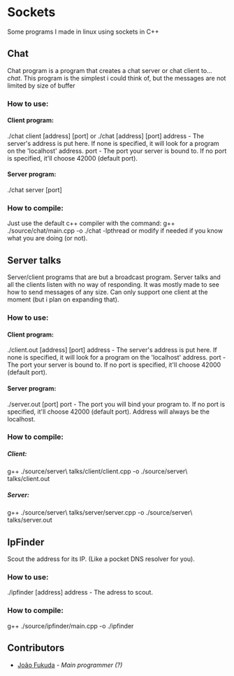 # Sockets
Some programs I made in linux using sockets in C++

## Chat
Chat program is a program that creates a chat server or chat client to... *chat*. This program is the simplest i could think of, but the messages are not limited by size of buffer
### How to use:
#### Client program:
./chat client [address] [port] or ./chat [address] [port]
address - The server's address is put here. If none is specified, it will look for a program on the 'localhost' address.
port - The port your server is bound to. If no port is specified, it'll choose 42000 (default port).
#### Server program:
./chat server [port]
### How to compile:
Just use the default c++ compiler with the command:
g++ ./source/chat/main.cpp -o ./chat -lpthread
or modify if needed if you know what you are doing (or not).



## Server talks
Server/client programs that are but a broadcast program. Server talks and all the clients listen with no way of responding.
It was mostly made to see how to send messages of any size.
Can only support one client at the moment (but i plan on expanding that).
### How to use:
#### Client program:
./client.out [address] [port]
address - The server's address is put here. If none is specified, it will look for a program on the 'localhost' address.
port - The port your server is bound to. If no port is specified, it'll choose 42000 (default port).
#### Server program:
./server.out [port]
port - The port you will bind your program to. If no port is specified, it'll choose 42000 (default port).
Address will always be the localhost.
### How to compile:
##### Client:
g++ ./source/server\ talks/client/client.cpp -o ./source/server\ talks/client.out
##### Server:
g++ ./source/server\ talks/server/server.cpp -o ./source/server\ talks/server.out



## IpFinder
Scout the address for its IP. (Like a pocket DNS resolver for you).
### How to use:
./ipfinder [address]
address - The adress to scout.
### How to compile:
g++ ./source/ipfinder/main.cpp -o ./ipfinder

## Contributors
* [João Fukuda](https://github.com/JoaoFukuda) - *Main programmer (?)*
